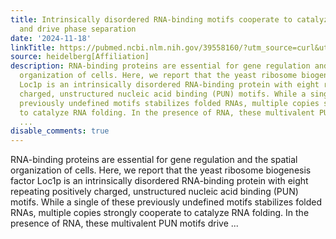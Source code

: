 ```yaml
---
title: Intrinsically disordered RNA-binding motifs cooperate to catalyze RNA folding
  and drive phase separation
date: '2024-11-18'
linkTitle: https://pubmed.ncbi.nlm.nih.gov/39558160/?utm_source=curl&utm_medium=rss&utm_campaign=pubmed-2&utm_content=1FakS-2QOkCT8HsMOQP1bCRQ4YzyumYOmxmF0moLsQ3dFB1E9V&fc=20220326224207&ff=20241119173556&v=2.18.0.post9+e462414
source: heidelberg[Affiliation]
description: RNA-binding proteins are essential for gene regulation and the spatial
  organization of cells. Here, we report that the yeast ribosome biogenesis factor
  Loc1p is an intrinsically disordered RNA-binding protein with eight repeating positively
  charged, unstructured nucleic acid binding (PUN) motifs. While a single of these
  previously undefined motifs stabilizes folded RNAs, multiple copies strongly cooperate
  to catalyze RNA folding. In the presence of RNA, these multivalent PUN motifs drive
  ...
disable_comments: true
---
```

RNA-binding proteins are essential for gene regulation and the spatial organization of cells. Here, we report that the yeast ribosome biogenesis factor Loc1p is an intrinsically disordered RNA-binding protein with eight repeating positively charged, unstructured nucleic acid binding (PUN) motifs. While a single of these previously undefined motifs stabilizes folded RNAs, multiple copies strongly cooperate to catalyze RNA folding. In the presence of RNA, these multivalent PUN motifs drive ...